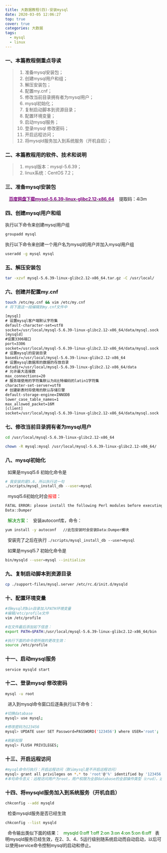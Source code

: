 ```yaml
---
title: 大数据教程(四)-安装mysql
date: 2020-03-05 12:06:27
top: true
cover: true
categories: 大数据
tags: 
  - mysql
  - linux
---
```

### 一、本篇教程侧重点导读
> 1. 准备mysql安装包；
> 2. 创建mysql用户和组；
> 3. 解压安装包；
> 4. 配置my.cnf；
> 5. 修改当前目录拥有者为mysql用户；
> 6. mysql初始化；
> 7. 复制启动脚本到资源目录；
> 8. 配置环境变量；
> 9. 启动mysql服务；
> 10. 登录mysql 修改密码；
> 11. 开启远程访问；
> 12. 将mysqld服务加入到系统服务（开机自启）；

### 二、本篇教程用的软件、技术和说明
> 1. mysql版本：mysql-5.6.39；
> 2. linux系统：CentOS 7.2；

### 三、准备mysql安装包
&#160; &#160;[**<font color=purple>百度网盘下载mysql-5.6.39-linux-glibc2.12-x86_64</font>**](https://pan.baidu.com/s/1TMCOOBR6shKot0sOHYa_hA "点击下载")
&#160; &#160;提取码：4i3m

### 四、创建mysql用户和组
执行以下命令来创建mysql用户组
````bash
groupadd mysql
````
执行以下命令来创建一个用户名为mysql的用户并加入mysql用户组
````bash
useradd -g mysql mysql
````

### 五、解压安装包
````bash
tar -xzvf mysql-5.6.39-linux-glibc2.12-x86_64.tar.gz -C /usr/local/
````

### 六、创建并配置my.cnf
````bash
touch /etc/my.cnf && vim /etc/my.cnf
# 将下面这一段编辑到my.cnf文件中
````
````txt
[mysql]
# 设置mysql客户端默认字符集
default-character-set=utf8
socket=/usr/local/mysql-5.6.39-linux-glibc2.12-x86_64/data/mysql.sock
[mysqld]
#设置3306端口
port=3306
socket=/usr/local/mysql-5.6.39-linux-glibc2.12-x86_64/data/mysql.sock
# 设置mysql的安装目录
basedir=/usr/local/mysql-5.6.39-linux-glibc2.12-x86_64
# 设置mysql数据库的数据的存放目录
datadir=/usr/local/mysql-5.6.39-linux-glibc2.12-x86_64/data
# 允许最大连接数
max_connections=20
# 服务端使用的字符集默认为8比特编码的latin1字符集
character-set-server=utf8
# 创建新表时将使用的默认存储引擎
default-storage-engine=INNODB
lower_case_table_names=1
max_allowed_packet=16M
[client]
socket=/usr/local/mysql-5.6.39-linux-glibc2.12-x86_64/data/mysql.sock
````

### 七、修改当前目录拥有者为mysql用户
````bash
cd /usr/local/mysql-5.6.39-linux-glibc2.12-x86_64

chown -R mysql:mysql /usr/local/mysql-5.6.39-linux-glibc2.12-x86_64/
````

### 八、mysql初始化
&#160;&#160;如果是mysql5.6 初始化命令是  
````bash
# 我安装的是5.6，所以执行这一句
./scripts/mysql_install_db --user=mysql
````
&#160;&#160;mysql5.6初始化时会<font color=red>报错</font>：
````bash
FATAL ERROR: please install the following Perl modules before executing ./scripts/mysql_install_db:
Data::Dumper
````
&#160;&#160;<font color=green>解决方案：</font>
&#160;&#160;安装autoconf库，命令：
````bash
yum install -y autoconf   //此包安装时会安装Data:Dumper模块
````
&#160;&#160;安装完了之后在执行 `./scripts/mysql_install_db --user=mysql`

&#160;&#160;如果是mysql5.7 初始化命令是  
````bash
bin/mysqld --user=mysql --initialize
````

### 九、复制启动脚本到资源目录
````bash
cp ./support-files/mysql.server /etc/rc.d/init.d/mysqld
````

### 十、配置环境变量
````bash
#将mysql的bin目录加入PATH环境变量
#编辑/etc/profile文件
vim /etc/profile

#在文件最后添加如下信息：
export PATH=$PATH:/usr/local/mysql-5.6.39-linux-glibc2.12-x86_64/bin

#执行下面的命令使所做的更改生效：
source /etc/profile
````

### 十一、启动mysql服务
````bash
service mysqld start
````

### 十二、登录mysql 修改密码
````bash
mysql -u root
````
&#160;&#160;进入到mysql命令窗口后逐条执行以下命令：
````bash
#切换database
mysql> use mysql;

#修改密码为123456
mysql> UPDATE user SET Password=PASSWORD('123456') where USER='root'; 

#刷新权限  
mysql> FLUSH PRIVILEGES; 
````

### 十三、开启远程访问
````bash
#mysql命令行执行：开启远程访问（默认mysql是不开启远程访问）
mysql> grant all privileges on *.* to 'root'@'%' identified by '123456';
#本句命令含义：远程访问用户为root，用户权限为全部database的全部操作类型（crud），远程密码为123456，本地登录密码和远程访问用户的密码可以不同
````

### 十四、将mysqld服务加入到系统服务（开机自启）
````bash
chkconfig --add mysqld
````
&#160;&#160;检查mysqld服务是否已经生效
````bash
chkconfig --list mysqld
````
&#160;&#160;命令输出类似下面的结果：
&#160;&#160;<font color=green>mysqld 0:off 1:off 2:on 3:on 4:on 5:on 6:off</font>
&#160;&#160;表明mysqld服务已经生效，在2、3、4、5运行级别随系统启动而自动启动，以后可以使用service命令控制mysql的启动和停止。

